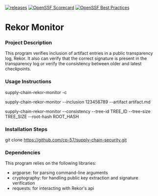 [![releases](https://github.com/cp-57/supply-chain-security/actions/workflows/cd.yaml/badge.svg)](https://github.com/cp-57/supply-chain-security/actions) [![OpenSSF Scorecard](https://api.scorecard.dev/projects/github.com/cp-57/supply-chain-security/badge)](https://scorecard.dev/viewer/?uri=github.com/cp-57/supply-chain-security) [![OpenSSF Best Practices](https://www.bestpractices.dev/projects/9794/badge)](https://www.bestpractices.dev/projects/9794)

# Rekor Monitor

### Project Description
This program verifies inclusion of artifact entries in a public transparency log, Rekor. 
It also can verify that the correct signature is present in the transparency log or verify the consistency 
between older and latest checkpoints. 


### Usage Instructions
supply-chain-rekor-monitor -c

supply-chain-rekor-monitor --inclusion 123456789 --artifact artifact.md

supply-chain-rekor-monitor --consistency --tree-id TREE_ID --tree-size TREE_SIZE --root-hash ROOT_HASH

### Installation Steps
git clone https://github.com/cp-57/supply-chain-security.git

### Dependencies
This program relies on the following libraries:
- argparse: for parsing command-line arguments
- cryptography: for handling public key extraction and signature verification
- requests: for interacting with Rekor's api
